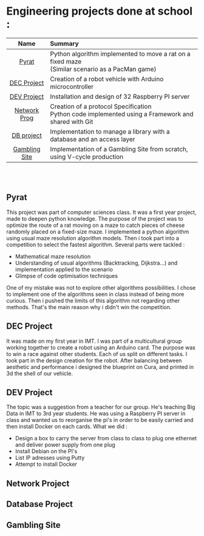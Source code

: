 # Engineering projects done at school :



| Name | Summary | 
| :-------: | :------ |
| [Pyrat](#pyrat) | Python algorithm implemented to move a rat on a fixed maze </br>(Similar scenario as a PacMan game) |
| [DEC Project](#dec-project) | Creation of a robot vehicle with Arduino microcontroller |
| [DEV Project](#dev-project)  | Installation and design of 32 Raspberry PI server |
| [Network Prog](#network-prog)  | Creation of a protocol Specification </br> Python code implemented using a Framework and shared with Git |
| [DB project](#database-project)  | Implementation to manage a library with a database and an access layer </br>  |
| [Gambling Site](#gambling-site)  | Implementation of a Gambling Site from scratch, using V-cycle production  |

</br></br>
<h2>Pyrat</h2>

This project was part of computer sciences class. It was a first year project, made to deepen python knowledge.
The purpose of the project was to optimize the route of a rat moving on a 
maze to catch pieces of cheese randomly placed on a fixed-size maze.
I implemented a python algorithm using usual maze resolution algorithm models. 
Then i took part into a competition to select the fastest algorithm.
Several parts were tackled :
* Mathematical maze resolution
* Understanding of usual algorithms (Backtracking, Dijkstra...) and implementation applied to the scenario
* Glimpse of code optimisation techniques

One of my mistake was not to explore other algorithms possibilities. I chose to implement one of the algorithms seen in class 
instead of being more curious. Then i pushed the limits of this algorithm not regarding other methods. 
That's the main reason why i didn't win the competition.


<h2>DEC Project</h2>

It was made on my first year in IMT. I was part of a multicultural group working together to create a robot
using an Arduino card. The purpose was to win a race against other students.
Each of us split on different tasks. I took part in the design creation for the robot. 
After balancing between aesthetic and performance
i designed the blueprint on Cura, and printed in 3d the shell of our vehicle.

<h2>DEV Project</h2>

The topic was a suggestion from a teacher for our group. He's teaching Big Data in IMT to 3rd year students. He was using a Raspberry PI 
server in class and wanted us to reorganise the pi's in order to be easily carried and 
then install Docker on each cards. What we did :
* Design a box to carry the server from class to class to plug one ethernet and deliver power supply from one plug
* Install Debian on the PI's
* List IP adresses using Putty
* Attempt to install Docker

<h2>Network Project</h2>

<h2>Database Project</h2>

<h2>Gambling Site</h2>

